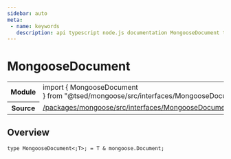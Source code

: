 ```yaml
---
sidebar: auto
meta:
 - name: keywords
   description: api typescript node.js documentation MongooseDocument type
---
```

# MongooseDocument <Badge text="Type alias" type="type"/>
<!-- Summary -->
<section class="symbol-info"><table class="is-full-width"><tbody><tr><th>Module</th><td><div class="lang-typescript"><span class="token keyword">import</span> { MongooseDocument }&nbsp;<span class="token keyword">from</span>&nbsp;<span class="token string">"@tsed/mongoose/src/interfaces/MongooseDocument"</span></div></td></tr><tr><th>Source</th><td><a href="https://github.com/TypedProject/ts-express-decorators/blob/v5.4.0/packages/mongoose/src/interfaces/MongooseDocument.ts#L0-L0">/packages/mongoose/src/interfaces/MongooseDocument.ts</a></td></tr></tbody></table></section>

<!-- Overview -->
## Overview


<pre><code class="typescript-lang ">type MongooseDocument&lt<span class="token punctuation">;</span>T&gt<span class="token punctuation">;</span><span class="token punctuation"> = </span>T & mongoose.Document<span class="token punctuation">;</span></code></pre>